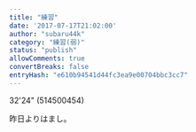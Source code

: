 ```yaml
---
title: "練習"
date: '2017-07-17T21:02:00'
author: "subaru44k"
category: "練習(弱)"
status: "publish"
allowComments: true
convertBreaks: false
entryHash: "e610b94541d44fc3ea9e00704bbc3cc7"
---
```

32'24"
(514500454)

昨日よりはまし。
